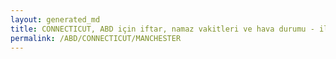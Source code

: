 ```yaml
---
layout: generated_md
title: CONNECTICUT, ABD için iftar, namaz vakitleri ve hava durumu - ilçe/eyalet seç
permalink: /ABD/CONNECTICUT/MANCHESTER
---
```


<script type="text/javascript">
  var country = ABD;
  var city = CONNECTICUT;
  var state = MANCHESTER;
  var lat = 72;
  var lon = 21;
</script>
